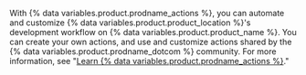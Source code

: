 With {% data variables.product.prodname_actions %}, you can automate and customize {% data variables.product.product_location %}'s development workflow on {% data variables.product.product_name %}. You can create your own actions, and use and customize actions shared by the {% data variables.product.prodname_dotcom %} community. For more information, see "[Learn {% data variables.product.prodname_actions %}](/actions/learn-github-actions)."
